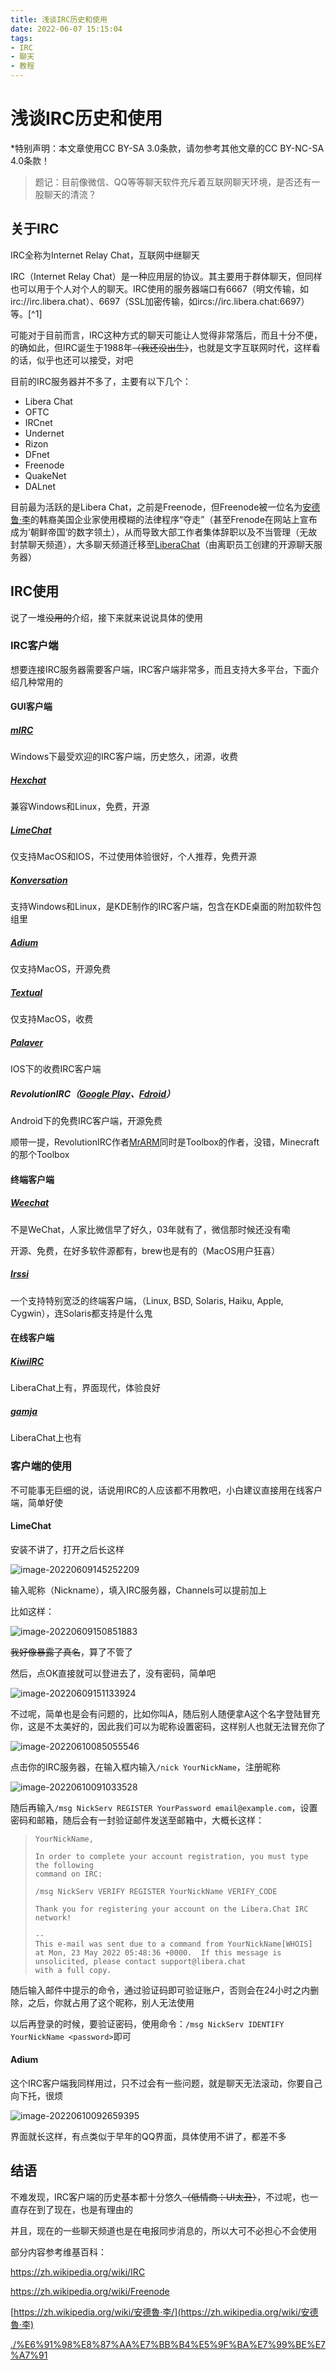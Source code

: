 ```yaml
---
title: 浅谈IRC历史和使用
date: 2022-06-07 15:15:04
tags:
- IRC
- 聊天
- 教程
---
```


# 浅谈IRC历史和使用

*特别声明：本文章使用CC BY-SA 3.0条款，请勿参考其他文章的CC BY-NC-SA 4.0条款！

> 题记：目前像微信、QQ等等聊天软件充斥着互联网聊天环境，是否还有一股聊天的清流？

## 关于IRC
IRC全称为Internet Relay Chat，互联网中继聊天

IRC（Internet Relay Chat）是一种应用层的协议。其主要用于群体聊天，但同样也可以用于个人对个人的聊天。IRC使用的服务器端口有6667（明文传输，如irc://irc.libera.chat）、6697（SSL加密传输，如ircs://irc.libera.chat:6697）等。[^1]

可能对于目前而言，IRC这种方式的聊天可能让人觉得非常落后，而且十分不便，的确如此，但IRC诞生于1988年~~（我还没出生）~~，也就是文字互联网时代，这样看的话，似乎也还可以接受，对吧

目前的IRC服务器并不多了，主要有以下几个：

- Libera Chat
- OFTC
- IRCnet
- Undernet
- Rizon
- DFnet
- Freenode
- QuakeNet
- DALnet

目前最为活跃的是Libera Chat，之前是Freenode，但Freenode被一位名为[安德鲁·李](https://zh.wikipedia.org/wiki/安德魯·李)的韩裔美国企业家使用模糊的法律程序“夺走”（甚至Frenode在网站上宣布成为’朝鲜帝国‘的数字领土），从而导致大部工作者集体辞职以及不当管理（无故封禁聊天频道），大多聊天频道迁移至[LiberaChat](https://libera.chat)（由离职员工创建的开源聊天服务器）

## IRC使用

说了一堆~~没用的~~介绍，接下来就来说说具体的使用

### IRC客户端

想要连接IRC服务器需要客户端，IRC客户端非常多，而且支持大多平台，下面介绍几种常用的

#### GUI客户端

##### [mIRC](https://www.mirc.com)

Windows下最受欢迎的IRC客户端，历史悠久，闭源，收费

##### [Hexchat](https://hexchat.github.io/)

兼容Windows和Linux，免费，开源

##### [LimeChat](http://limechat.net/mac/)

仅支持MacOS和IOS，不过使用体验很好，个人推荐，免费开源

##### [Konversation](https://konversation.kde.org/)

支持Windows和Linux，是KDE制作的IRC客户端，包含在KDE桌面的附加软件包组里

##### [Adium](https://www.adium.im)

仅支持MacOS，开源免费

##### [Textual](https://www.codeux.com/textual/)

仅支持MacOS，收费

##### [Palaver](https://apps.apple.com/us/app/palaver/id538073623)

IOS下的收费IRC客户端

##### RevolutionIRC（[Google Play](https://play.google.com/store/apps/details?id=io.mrarm.irc)、[Fdroid](https://f-droid.org/packages/io.mrarm.irc/)）

Android下的免费IRC客户端，开源免费

顺带一提，RevolutionIRC作者[MrARM](https://mrarm.io)同时是Toolbox的作者，没错，Minecraft的那个Toolbox

#### 终端客户端

##### [Weechat](https://weechat.org)

不是WeChat，人家比微信早了好久，03年就有了，微信那时候还没有嘞

开源、免费，在好多软件源都有，brew也是有的（MacOS用户狂喜）

##### [Irssi](https://irssi.org/)

一个支持特别宽泛的终端客户端，（Linux, BSD, Solaris, Haiku, Apple, Cygwin），连Solaris都支持是什么鬼

#### 在线客户端

##### [KiwiIRC](https://web.libera.chat/)

LiberaChat上有，界面现代，体验良好

##### [gamja](https://web.libera.chat/gamja)

LiberaChat上也有

### 客户端的使用

不可能事无巨细的说，话说用IRC的人应该都不用教吧，小白建议直接用在线客户端，简单好使

#### LimeChat

安装不讲了，打开之后长这样

![image-20220609145252209](https://raw.githubusercontent.com/myp0402/BlogComment/main/imagesimage-20220609145252209.png)

输入昵称（Nickname），填入IRC服务器，Channels可以提前加上

比如这样：

![image-20220609150851883](https://raw.githubusercontent.com/myp0402/BlogComment/main/imagesimage-20220609150851883.png)

~~我好像暴露了真名~~，算了不管了

然后，点OK直接就可以登进去了，没有密码，简单吧

![image-20220609151133924](https://raw.githubusercontent.com/myp0402/BlogComment/main/imagesimage-20220609151133924.png)

不过呢，简单也是会有问题的，比如你叫A，随后别人随便拿A这个名字登陆冒充你，这是不太美好的，因此我们可以为昵称设置密码，这样别人也就无法冒充你了

![image-20220610085055546](https://raw.githubusercontent.com/myp0402/BlogComment/main/imagesimage-20220610085055546.png)

点击你的IRC服务器，在输入框内输入`/nick YourNickName`，注册昵称

![image-20220610091033528](https://raw.githubusercontent.com/myp0402/BlogComment/main/imagesimage-20220610091033528.png)

随后再输入`/msg NickServ REGISTER YourPassword email@example.com`，设置密码和邮箱，随后会有一封验证邮件发送至邮箱中，大概长这样：

> ```
> YourNickName,
> 
> In order to complete your account registration, you must type the following
> command on IRC:
> 
> /msg NickServ VERIFY REGISTER YourNickName VERIFY_CODE
> 
> Thank you for registering your account on the Libera.Chat IRC network!
> 
> --
> This e-mail was sent due to a command from YourNickName[WHOIS]
> at Mon, 23 May 2022 05:48:36 +0000.  If this message is unsolicited, please contact support@libera.chat
> with a full copy.
> ```

随后输入邮件中提示的命令，通过验证码即可验证账户，否则会在24小时之内删除，之后，你就占用了这个昵称，别人无法使用

以后再登录的时候，要验证密码，使用命令：`/msg NickServ IDENTIFY YourNickName <password>`即可

#### Adium

这个IRC客户端我同样用过，只不过会有一些问题，就是聊天无法滚动，你要自己向下托，很烦

![image-20220610092659395](https://raw.githubusercontent.com/myp0402/BlogComment/main/imagesimage-20220610092659395.png)

界面就长这样，有点类似于早年的QQ界面，具体使用不讲了，都差不多

## 结语

不难发现，IRC客户端的历史基本都十分悠久~~（低情商：UI太丑）~~，不过呢，也一直存在到了现在，也是有理由的

并且，现在的一些聊天频道也是在电报同步消息的，所以大可不必担心不会使用

部分内容参考维基百科：

https://zh.wikipedia.org/wiki/IRC

https://zh.wikipedia.org/wiki/Freenode

[https://zh.wikipedia.org/wiki/安德魯·李/](https://zh.wikipedia.org/wiki/安德魯·李)

<a href="./%E6%91%98%E8%87%AA%E7%BB%B4%E5%9F%BA%E7%99%BE%E7%A7%91" target="_blank" rel="noreferrer">./%E6%91%98%E8%87%AA%E7%BB%B4%E5%9F%BA%E7%99%BE%E7%A7%91</a>